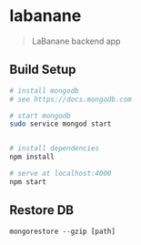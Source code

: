 # labanane

> LaBanane backend app

## Build Setup

``` bash
# install mongodb
# see https://docs.mongodb.com

# start mongodb
sudo service mongod start


# install dependencies
npm install

# serve at localhost:4000
npm start
```

## Restore DB

```
mongorestore --gzip [path]
```
